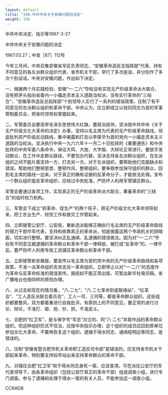 ```yaml
---
layout: default
title: "198.中共中央关于安徽问题的决定"
weight: 198
---
```


中共中央决定、指示等1967-3-27

中共中央关于安徽问题的决定

1967.03.27；中发［67］112号

今年三月间，中央召集安徽省军区负责同志、“安徽革命造反总指挥部”代表、持有不同意见的各左派群众组织代表、省市机关干部，举行了多次座谈，并分别作了多次个别谈话。中央对安徽问题，作出如下决定。

一、根据两个月实践检验，安徽“一·二六”夺权没有实现无产阶级革命派大联合，没有把矛头指向省委内一小撮走资本主义道路当权派，没有实行革命的“三结合”，“安徽革命造反总指挥部”个别领导人实行了一系列的错误政策，压制了有不同意见的左派群众组织和革命干部。中央认为，应立即成立以钱钧同志为首的军事管制委员会，把省的领导权掌握起来。

二、军管委员会要高举毛泽东思想伟大红旗，要政治挂帅，坚决按中共中央《关于无产阶级文化大革命的决定》办事，坚持以毛主席为代表的无产阶级革命路线，彻底批判资产阶级反动路线，集中揭露和打击以李葆华为首的党内一小撮走资本主义道路的当权派。坚决执行中央一九六六年十一月二十日批转的《重要通告》和中央批转的中央军委八条命令，保证大鸣、大放、大字报、大辩论正常进行。要放手发动群众，在工作中走群众路线，不要包办代替。坚决支持各左派群众组织，在左派组织之间不能片面支持一方，打击另一方。对于左派组织，要帮助他们克服缺点和错误，帮助他们整顿思想、整顿作风、整顿组织。要争取参加保守组织的群众，回到毛主席的路线一边来。对于真正的确有证据的反革命分子，才能依法处理。宣布一个群众组织是反革命组织，应经过中央批准。严防坏人利用军管镇压群众。

军管会要通过各项工作，实现真正的无产阶级革命派大联合，筹备革命的“三结合”的临时权力机构。

三、军管会下成立“抓革命、促生产”的两个班子，把无产阶级文化大革命领导起来，把工农业生产、财贸工作和救灾工作管起来。

四、立即接管公安厅、公安局，重新选派能够正确执行毛主席的无产阶级革命路线的得力干部作军代表，支持和依靠真正的革命派，彻底揭露这两个专政机关的阴暗面，切实进行整顿。要坚决纠正乱通缉、乱逮捕的错误做法。因为对“一·二六”夺权有不同意见被逮捕的革命群众和革命干部一律释放，被打成“反革命”的，一律平反。要严防坏人利用专政工具镇压革命群众和革命干部。

五、立即接管新安徽报，要宣传以毛主席为首的党中央的无产阶级革命路线和各项政策，不准一派革命组织去攻击另一革命组织。立即停止以对“一·二六”的态度作为革命与反革命标准的错误宣传。报纸如不能正常出版，可暂出新华社电讯稿。省广播电台也按同样的原则办理。

六、从过去和现在的情况看，“八·二七”、“八·二七革命到底联络站”、“红革会”、“工人造反派联合委员会”、工人一司、三司等，都是革命群众组织。这些组织都要整风，双方都着重进行自我批评。有原则上的不同意见，要正常的进行讨论、辩论，不准打、砸、抢、抄、抓，不准武斗。

七、合肥的“红卫军”，是与保字号“军总”对立的、同“八·二七”并肩作战的革命群众组织。但这种组织形式不恰当，应按中央指示办理，这个组织的成员应回到原单位参加文化大革命，不要再恢复这个组织。逮捕于得水同志、通缉程明远等同志，是错误的。

八、压制“安徽省暨合肥市机关革命职工造反司令部”是错误的。应支持省市机关干部起来革命，特别要支持较早站出来支持革命群众的革命干部。

九、对镇压合肥“红卫军”和于得水同志身死一案，应该查清。可在派往公安厅的军代表领导下，由各革命组织（包括公安厅真正的革命干部）组成调查小组，进行专门调查。参与了逮捕和处理于得水一案的有关人员，不能参加这一调查小组。

CCRADB


